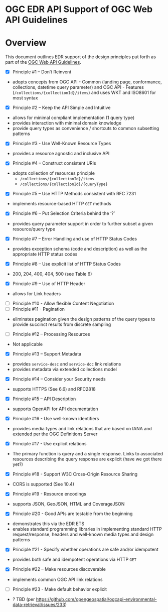 # OGC EDR API Support of OGC Web API Guidelines

# Overview

This document outlines EDR support of the design principles put forth as part of the [OGC Web API Guidelines](https://github.com/opengeospatial/OGC-Web-API-Guidelines).

- [x]  Principle #1 – Don’t Reinvent
  - adopts concepts from OGC API - Common (landing page, conformance, collections, datetime query parameter) and OGC API - Features (`/collections/{collectionId}/items`) and uses WKT and ISO8601 for most syntax
- [x]  Principle #2 – Keep the API Simple and Intuitive
  - allows for minimal compliant implementation (1 query type)
  - provides interaction with minimal domain knowledge
  - provide query types as convenience / shortcuts to common subsetting patterns
- [x]  Principle #3 - Use Well-Known Resource Types
  - provides a resource agnostic and inclusive API
- [x]  Principle #4 – Construct consistent URIs
  - adopts collection of resources principle
    - `/collections/{collectionId}/items`
    - `/collections/{collectionId}/{queryType}`
- [x]  Principle #5 – Use HTTP Methods consistent with RFC 7231
  - implements resource-based HTTP `GET` methods
- [x]  Principle #6 – Put Selection Criteria behind the ‘?’
  - provides query parameter support in order to further subset a given resource/query type
- [x]  Principle #7 – Error Handling and use of HTTP Status Codes
  - provides exception schema (code and description) as well as the appropriate HTTP status codes
- [x]  Principle #8 – Use explicit list of HTTP Status Codes
  - 200, 204, 400, 404, 500 (see Table 6)
- [x]  Principle #9 – Use of HTTP Header
  - allows for Link headers
- [ ]  Principle #10 - Allow flexible Content Negotiation
- [ ]  Principle #11 - Pagination
  - eliminates pagination given the design patterns of the query types to provide succinct results from discrete sampling
- [ ]  Principle #12 – Processing Resources
  - Not applicable
- [x]  Principle #13 – Support Metadata
  - provides `service-desc` and `service-doc` link relations
  - provides metadata via extended collections model
- [x]  Principle #14 – Consider your Security needs
  - supports HTTPS (See 6.6) and RFC2818
- [x]  Principle #15 – API Description
  - supports OpenAPI for API documentation
- [x]  Principle #16 - Use well-known identifiers
  - provides media types and link relations that are based on IANA and extended per the OGC Definitions Server
- [x]  Principle #17 - Use explicit relations
  - The primary function is query and a single response. Links to associated resources describing the query response are explicit (have we got there yet?)
- [x]  Principle #18 - Support W3C Cross-Origin Resource Sharing
  - CORS is supported (See 10.4)
- [x]  Principle #19 - Resource encodings
  - supports JSON, GeoJSON, HTML and CoverageJSON
- [x]  Principle #20 - Good APIs are testable from the beginning
  - demonstrates this via the EDR ETS
  - enables standard programming libraries in implementing standard HTTP request/response, headers and well-known media types and design patterns
- [x]  Principle #21 - Specify whether operations are safe and/or idempotent
  - provides both safe and idempotent operations via HTTP `GET`
- [x]  Principle #22 – Make resources discoverable
  - implements common OGC API link relations
- [ ]  Principle #23 - Make default behavior explicit
  - ? TBD (per https://github.com/opengeospatial/ogcapi-environmental-data-retrieval/issues/233)
